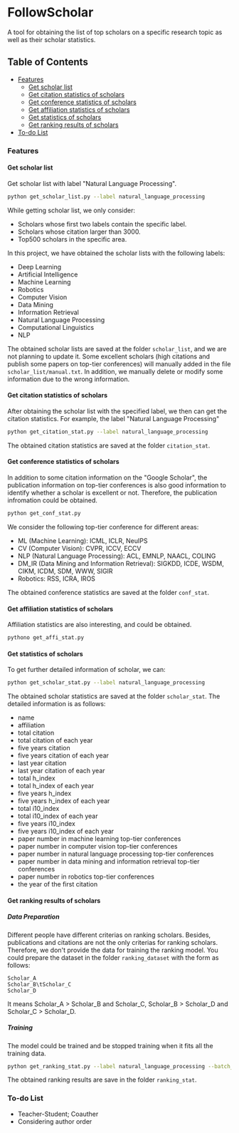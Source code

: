 # FollowScholar

A tool for obtaining the list of top scholars on a specific research topic as well as their scholar statistics.

## Table of Contents

- [Features](#features)
  - [Get scholar list](#get-scholar-list)
  - [Get citation statistics of scholars](#get-citation-statistics-of-scholars)
  - [Get conference statistics of scholars](#get-conference-statistics-of-scholars)
  - [Get affiliation statistics of scholars](#get-affiliation-statistics-of-scholars)
  - [Get statistics of scholars](#get-statistics-of-scholars)
  - [Get ranking results of scholars](#get-ranking-results-of-scholars)
- [To-do List](#to-do-list)

### Features

#### Get scholar list

Get scholar list with label "Natural Language Processing".

```bash
python get_scholar_list.py --label natural_language_processing
```

While getting scholar list, we only consider:

- Scholars whose first two labels contain the specific label.
- Scholars whose citation larger than 3000.
- Top500 scholars in the specific area.

In this project, we have obtained the scholar lists with the following labels:

- Deep Learning
- Artificial Intelligence
- Machine Learning
- Robotics
- Computer Vision
- Data Mining
- Information Retrieval
- Natural Language Processing
- Computational Linguistics
- NLP

The obtained scholar lists are saved at the folder `scholar_list`, and we are not planning to update it. Some excellent scholars (high citations and publish some papers on top-tier conferences) will manually added in the file `scholar_list/manual.txt`. In addition, we manually delete or modify some information due to the wrong information.

#### Get citation statistics of scholars

After obtaining the scholar list with the specified label, we then can get the citation statistics. For example, the label "Natural Language Processing"

```bash
python get_citation_stat.py --label natural_language_processing
```

The obtained citation statistics are saved at the folder `citation_stat`.

#### Get conference statistics of scholars

In addition to some citation information on the "Google Scholar", the publication information on top-tier conferences is also good information to identify whether a scholar is excellent or not. Therefore, the publication infromation could be obtained.

```bash
python get_conf_stat.py
```

We consider the following top-tier conference for different areas:

- ML (Machine Learning): ICML, ICLR, NeuIPS
- CV (Computer Vision): CVPR, ICCV, ECCV
- NLP (Natural Language Processing): ACL, EMNLP, NAACL, COLING
- DM_IR (Data Mining and Information Retrieval): SIGKDD, ICDE, WSDM, CIKM, ICDM, SDM, WWW, SIGIR
- Robotics: RSS, ICRA, IROS

The obtained conference statistics are saved at the folder `conf_stat`.

#### Get affiliation statistics of scholars

Affiliation statistics are also interesting, and could be obtained.

```bash
pythono get_affi_stat.py
```

#### Get statistics of scholars

To get further detailed information of scholar, we can:

```bash
python get_scholar_stat.py --label natural_language_processing
```

The obtained scholar statistics are saved at the folder `scholar_stat`. The detailed information is as follows:

- name
- affiliation
- total citation
- total citation of each year
- five years citation
- five years citation of each year
- last year citation
- last year citation of each year
- total h_index
- total h_index of each year
- five years h_index
- five years h_index of each year
- total i10_index
- total i10_index of each year
- five years i10_index
- five years i10_index of each year
- paper number in machine learning top-tier conferences
- paper number in computer vision top-tier conferences
- paper number in natural language processing top-tier conferences
- paper number in data mining and information retrieval top-tier conferences
- paper number in robotics top-tier conferences
- the year of the first citation

#### Get ranking results of scholars

##### Data Preparation

Different people have different criterias on ranking scholars. Besides, publications and citations are not the only criterias for ranking scholars. Therefore, we don't provide the data for training the ranking model. You could prepare the dataset in the folder `ranking_dataset` with the form as follows:

```
Scholar_A
Scholar_B\tScholar_C
Scholar_D
```

It means Scholar_A > Scholar_B and Scholar_C, Scholar_B > Scholar_D and Scholar_C > Scholar_D.

##### Training

The model could be trained and be stopped training when it fits all the training data.

```bash
python get_ranking_stat.py --label natural_language_processing --batch_size 32 --topn 200
```

The obtained ranking results are save in the folder `ranking_stat`.

### To-do List

- Teacher-Student; Coauther
- Considering author order

